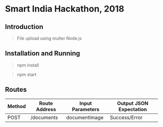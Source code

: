 # Smart India Hackathon, 2018

## Introduction

> File upload using multer Node.js

## Installation and Running

> npm install

> npm start

## Routes

Method | Route Address | Input Parameters | Output JSON Expectation
--- | --- | --- | ---
POST | /documents | documentImage | Success/Error

